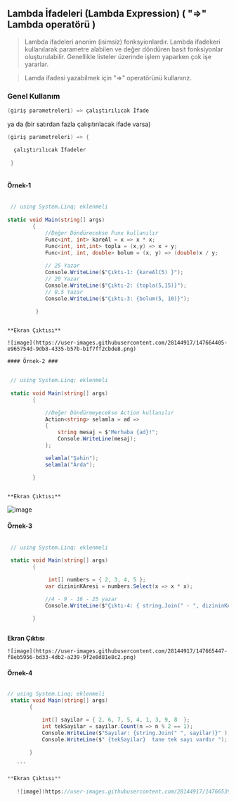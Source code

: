 ## Lambda İfadeleri (Lambda Expression)  ( "=>" Lambda operatörü ) ##

> Lambda ifadeleri anonim (isimsiz) fonksyionlardır.  Lambda ifadekeri kullanılarak parametre alabilen ve değer döndüren basit fonksiyonlar oluşturulabilir.  Genellikle listeler üzerinde işlem yaparken çok işe yararlar.

> Lamda ifadesi yazabilmek için "=>" operatörünü kullanırız.

### Genel Kullanım ###

```csharp
(giriş parametreleri) => çalıştırılıcak İfade
```
ya da (bir satırdan fazla çalışıtırılacak ifade varsa)

```csharp
(giriş parametreleri) => {

  çalıştırılıcak İfadeler
  
 }
 
```

#### Örnek-1  ###

```csharp
 
 // using System.Linq; eklenmeli
 
static void Main(string[] args)
        {
            //Değer Döndürecekse Funx kullanılır
            Func<int, int> kareAl = x => x * x;
            Func<int, int,int> topla = (x,y) => x + y;
            Func<int, int, double> bolum = (x, y) => (double)x / y;
            
            // 25 Yazar
            Console.WriteLine($"Çıktı-1: {kareAl(5) }");
            // 20 Yazar
            Console.WriteLine($"Çıktı-2: {topla(5,15)}");
            // 0.5 Yazar
            Console.WriteLine($"Çıktı-3: {bolum(5, 10)}");

         }
         
```
    
    **Ekran Çıktısı**
    
    ![image](https://user-images.githubusercontent.com/28144917/147664405-e965754d-9db8-4335-b57b-b1f7ff2cbde8.png)
    
    #### Örnek-2 ###
```csharp
 
 // using System.Linq; eklenmeli
 
 static void Main(string[] args)
        {

            //Değer Döndürmeyecekse Action kullanılır
            Action<string> selamla = ad =>
            {
                string mesaj = $"Merhaba {ad}!";
                Console.WriteLine(mesaj);
            };

            selamla("Şahin");
            selamla("Arda");

        }
         
```
    
    **Ekran Çıktısı**

![image](https://user-images.githubusercontent.com/28144917/147664833-a9f718a7-dcfd-4cca-b89a-f8d9266b83e5.png)



           
            
#### Örnek-3 ###
```csharp
 
 // using System.Linq; eklenmeli
 
 static void Main(string[] args)
        {

             int[] numbers = { 2, 3, 4, 5 };
            var dizininKAresi = numbers.Select(x => x * x);

            //4 - 9 - 16 - 25 yazar
            Console.WriteLine($"Çıktı-4: { string.Join(" - ", dizininKAresi) }"); 

        }
         
```
    
**Ekran Çıktısı**
    
    ![image](https://user-images.githubusercontent.com/28144917/147665447-f8eb5956-bd33-4db2-a239-9f2e0d81e8c2.png)

    
#### Örnek-4 ###
 ```csharp
 
 // using System.Linq; eklenmeli
  static void Main(string[] args)
        {

            int[] sayilar = { 2, 6, 7, 5, 4, 1, 3, 9, 8  };
            int tekSayilar = sayilar.Count(n => n % 2 == 1);
            Console.WriteLine($"Sayılar: {string.Join(" ", sayilar)}" );
            Console.WriteLine($" {tekSayilar}  tane tek sayı vardır ");

        }
       
    ```
    
**Ekran Çıktısı**
    
    ![image](https://user-images.githubusercontent.com/28144917/147665391-d41904ab-d04d-42b1-b6fa-6faf8ac03ae1.png)

